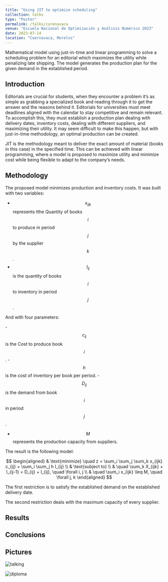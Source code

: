 ```yaml
---
title: "Using JIT to optimize scheduling"
collection: talks
type: "Poster"
permalink: /talks/curenavaca
venue: "Escuela Nacional de Optimización y Análisis Numérico 2023"
date: 2023-07-14
location: "Cuernavaca, Morelos"
---
```


Mathematical model using just-in-time and linear programming to solve a scheduling problem for an editorial which maximizes the utility while penalizing late shipping. The model generates the production plan for the given demand in the established period.

Introduction
------
Editorials are crucial for students, when they encounter a problem it’s as simple as grabbing a specialized book and reading through it to get the answer and the reasons behind it. Editorials for universities must meet deadlines aligned with the calendar to stay competitive and remain relevant. To accomplish this, they must establish a production plan dealing with delivery dates, inventory costs, dealing with different suppliers, and maximizing their utility. It may seem difficult to make this happen, but with just-in-time methodology, an optimal production can be created.

JIT is the methodology meant to deliver the exact amount of material (books in this case) in the specified time. This can be achieved with linear programming, where a model is proposed to maximize utility and minimize cost while being flexible to adapt to the company’s needs.



Methodology
------
The proposed model minimizes production and inventory costs.
It was built with two variables:
- $$x_{ijk}$$ represents tthe Quantity of books $$i$$ to produce in period $$j$$ by the supplier $$k$$.
- $$I_{ij}$$ is the quantity of books $$i$$ to inventory in period $$j$$.



And with four parameters:

-$$c_{ij}$$ is the Cost to produce book $$i$$.
-$$h$$ is the cost of inventory per book per period.
-$$D_{ij}$$ is the demand from book $$i$$ in period $$j$$.
- $$M$$ represents the production capacity from suppliers.


The result is the following model:


$$ \begin{aligned} & \text{minimize} \quad z = \sum_i \sum_j \sum_k x_{ijk} c_{ij} + \sum_i \sum_j h I_{ij} \\ & \text{subject to} \\ & \quad \sum_k X_{ijk} + I_{ij-1} = D_{ij} + I_{ij}, \quad \forall i, j \\ & \quad \sum_i x_{ijk} \leq M, \quad \forall j, k \end{aligned} $$



The first restriction is to satisfy the established demand on the established delivery date.


The second restriction deals with the maximum capacity of every supplier.

Results 
------

Conclusions
------

Pictures
------
![talking](https://axelqc.github.io/images/1688690362423.png)

![diploma](https://axelqc.github.io/images/1688690361919.png)



